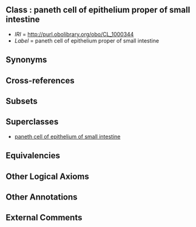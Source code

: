 
## Class : paneth cell of epithelium proper of small intestine

 * *IRI* = http://purl.obolibrary.org/obo/CL_1000344
 * *Label* = paneth cell of epithelium proper of small intestine

## Synonyms


## Cross-references


## Subsets


## Superclasses

 * [paneth cell of epithelium of small intestine](../../CL/43/CL_1000343.md)

## Equivalencies


## Other Logical Axioms


## Other Annotations


## External Comments

